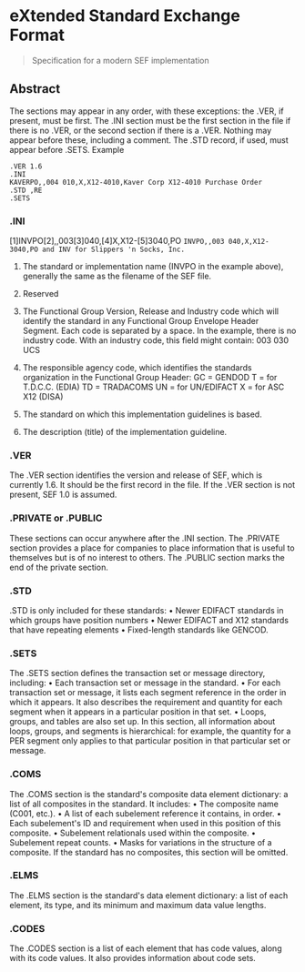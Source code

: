 # eXtended Standard Exchange Format

> Specification for a modern SEF implementation 


## Abstract

The sections may appear in any order, with these exceptions: the .VER, if present, must be first. The .INI section
must be the first section in the file if there is no .VER, or the second section if there is a .VER. Nothing may appear
before these, including a comment. The .STD record, if used, must appear before .SETS. Example

```
.VER 1.6
.INI
KAVERPO,,004 010,X,X12-4010,Kaver Corp X12-4010 Purchase Order
.STD ,RE
.SETS
```

### .INI
[1]INVPO[2],,003[3]040,[4]X,X12-[5]3040,PO
`INVPO,,003 040,X,X12-3040,PO and INV for Slippers 'n Socks, Inc.`

1. The standard or implementation name (INVPO in the example above), generally the same as the filename of the SEF file.

2. Reserved

3. The Functional Group Version, Release and Industry code which will identify the standard in any Functional
Group Envelope Header Segment. Each code is separated by a space. In the example, there is no industry code.
With an industry code, this field might contain: 003 030 UCS


4. The responsible agency code, which identifies the standards organization in the Functional Group Header:
GC = GENDOD
T = for T.D.C.C. (EDIA)
TD = TRADACOMS
UN = for UN/EDIFACT
X = for ASC X12 (DISA)

5. The standard on which this implementation guidelines is based.

6. The description (title) of the implementation guideline.
### .VER

The .VER section identifies the version and release of SEF, which is
currently 1.6. It should be the first record in the file. If the .VER
section is not present, SEF 1.0 is assumed.

### .PRIVATE or .PUBLIC

These sections can occur anywhere after the .INI section. The
.PRIVATE section provides a place for companies to place information
that is useful to themselves but is of no interest to others. The
.PUBLIC section marks the end of the private section.

### .STD
.STD is only included for these standards:
• Newer EDIFACT standards in which groups have position
numbers
• Newer EDIFACT and X12 standards that have repeating
elements
• Fixed-length standards like GENCOD.


### .SETS

The .SETS section defines the transaction set or message directory,
including:
• Each transaction set or message in the standard.
• For each transaction set or message, it lists each segment reference
in the order in which it appears. It also describes the requirement
and quantity for each segment when it appears in a particular
position in that set.
• Loops, groups, and tables are also set up.
In this section, all information about loops, groups, and segments is
hierarchical: for example, the quantity for a PER segment only applies
to that particular position in that particular set or message.

### .COMS

The .COMS section is the standard's composite data element
dictionary: a list of all composites in the standard. It includes:
• The composite name (C001, etc.).
• A list of each subelement reference it contains, in order.
• Each subelement's ID and requirement when used in this position
of this composite.
• Subelement relationals used within the composite.
• Subelement repeat counts.
• Masks for variations in the structure of a composite.
If the standard has no composites, this section will be omitted.

### .ELMS

The .ELMS section is the standard's data element dictionary: a list of
each element, its type, and its minimum and maximum data value
lengths.

### .CODES

The .CODES section is a list of each element that has code values,
along with its code values. It also provides information about code sets.

